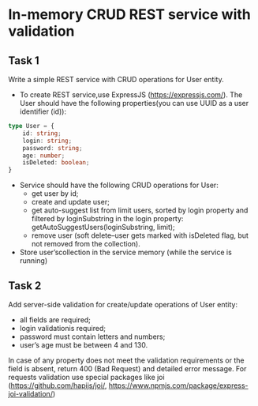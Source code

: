 # In-memory CRUD REST service with validation

## Task 1

Write a simple REST service with CRUD operations for User entity.

* To create REST service,use ExpressJS (<https://expressjs.com/>). The User should have the following properties(you can use UUID as a user identifier (id)):

```typescript
type User = {
    id: string;
    login: string;
    password: string;
    age: number;
    isDeleted: boolean;
}
```

* Service should have the following CRUD operations for User:
  * get user by id;
  * create and update user;
  * get auto-suggest list from limit users, sorted by login property and filtered by loginSubstring in the login property: getAutoSuggestUsers(loginSubstring, limit);
  * remove user (soft delete–user gets marked with isDeleted flag, but not removed from the collection).
* Store user’scollection in the service memory (while the service is running)

## Task 2

Add server-side validation for create/update operations of User entity:

* all fields are required;
* login validationis required;
* password must contain letters and numbers;
* user’s age must be between 4 and 130.

In case of any property does not meet the validation requirements or the field is absent, return 400 (Bad Request) and detailed error message.
For requests validation use special packages like joi (<https://github.com/hapijs/joi/>, <https://www.npmjs.com/package/express-joi-validation/>)
